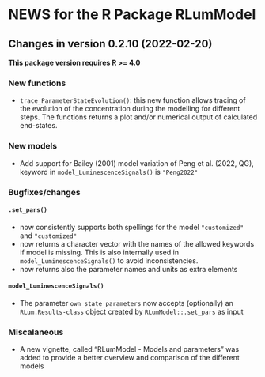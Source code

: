 




<!-- NEWS.md was auto-generated by NEWS.Rmd. Please DO NOT edit by hand!-->

# NEWS for the R Package RLumModel

## Changes in version 0.2.10 (2022-02-20)

**This package version requires R \>= 4.0**

### New functions

-   `trace_ParameterStateEvolution()`: this new function allows tracing
    of the evolution of the concentration during the modelling for
    different steps. The functions returns a plot and/or numerical
    output of calculated end-states.

### New models

-   Add support for Bailey (2001) model variation of Peng et al. (2022,
    QG), keyword in `model_LuminescenceSignals()` is `"Peng2022"`

### Bugfixes/changes

#### `.set_pars()`

-   now consistently supports both spellings for the model
    `"customized"` and `"customized"`
-   now returns a character vector with the names of the allowed
    keywords if model is missing. This is also internally used in
    `model_LuminescenceSignals()` to avoid inconsistencies.
-   now returns also the parameter names and units as extra elements

#### `model_LuminescenceSignals()`

-   The parameter `own_state_parameters` now accepts (optionally) an
    `RLum.Results-class` object created by `RLumModel::.set_pars` as
    input

### Miscalaneous

-   A new vignette, called “RLumModel - Models and parameters” was added
    to provide a better overview and comparison of the different models
